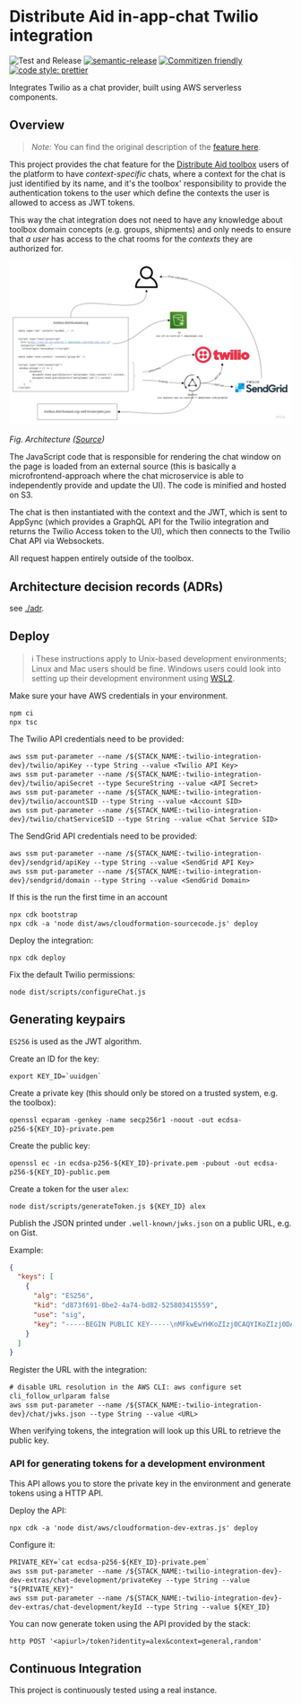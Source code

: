 # Distribute Aid in-app-chat Twilio integration

![Test and Release](https://github.com/distributeaid/twilio-integration/workflows/Test%20and%20Release/badge.svg)
[![semantic-release](https://img.shields.io/badge/%20%20%F0%9F%93%A6%F0%9F%9A%80-semantic--release-e10079.svg)](https://github.com/semantic-release/semantic-release)
[![Commitizen friendly](https://img.shields.io/badge/commitizen-friendly-brightgreen.svg)](http://commitizen.github.io/cz-cli/)
[![code style: prettier](https://img.shields.io/badge/code_style-prettier-ff69b4.svg?style=flat-square)](https://github.com/prettier/prettier)

Integrates Twilio as a chat provider, built using AWS serverless components.

## Overview

> _Note:_ You can find the original description of the
> [feature here](https://gitlab.com/distribute-aid/toolbox/-/issues/95).

This project provides the chat feature for the
[Distribute Aid toolbox](https://gitlab.com/distribute-aid/toolbox) users of the
platform to have _context-specific_ chats, where a context for the chat is just
identified by its name, and it's the toolbox' responsibility to provide the
authentication tokens to the user which define the contexts the user is allowed
to access as JWT tokens.

This way the chat integration does not need to have any knowledge about toolbox
domain concepts (e.g. groups, shipments) and only needs to ensure that _a user_
has access to the chat rooms for the _contexts_ they are authorized for.

![Architecture](./docs/architecture.jpg)

_Fig. Architecture ([Source](https://miro.com/app/board/o9J_kvzYUeA=/))_

The JavaScript code that is responsible for rendering the chat window on the
page is loaded from an external source (this is basically a
microfrontend-approach where the chat microservice is able to independently
provide and update the UI). The code is minified and hosted on S3.

The chat is then instantiated with the context and the JWT, which is sent to
AppSync (which provides a GraphQL API for the Twilio integration and returns the
Twilio Access token to the UI), which then connects to the Twilio Chat API via
Websockets.

All request happen entirely outside of the toolbox.

## Architecture decision records (ADRs)

see [./adr](./adr).

## Deploy

> ℹ️ These instructions apply to Unix-based development environments; Linux and
> Mac users should be fine. Windows users could look into setting up their
> development environment using
> [WSL2](https://docs.microsoft.com/en-us/windows/wsl/wsl2-index).

Make sure your have AWS credentials in your environment.

    npm ci
    npx tsc

The Twilio API credentials need to be provided:

    aws ssm put-parameter --name /${STACK_NAME:-twilio-integration-dev}/twilio/apiKey --type String --value <Twilio API Key>
    aws ssm put-parameter --name /${STACK_NAME:-twilio-integration-dev}/twilio/apiSecret --type SecureString --value <API Secret>
    aws ssm put-parameter --name /${STACK_NAME:-twilio-integration-dev}/twilio/accountSID --type String --value <Account SID>
    aws ssm put-parameter --name /${STACK_NAME:-twilio-integration-dev}/twilio/chatServiceSID --type String --value <Chat Service SID>

The SendGrid API credentials need to be provided:

    aws ssm put-parameter --name /${STACK_NAME:-twilio-integration-dev}/sendgrid/apiKey --type String --value <SendGrid API Key>
    aws ssm put-parameter --name /${STACK_NAME:-twilio-integration-dev}/sendgrid/domain --type String --value <SendGrid Domain>

If this is the run the first time in an account

    npx cdk bootstrap
    npx cdk -a 'node dist/aws/cloudformation-sourcecode.js' deploy

Deploy the integration:

    npx cdk deploy

Fix the default Twilio permissions:

    node dist/scripts/configureChat.js

## Generating keypairs

`ES256` is used as the JWT algorithm.

Create an ID for the key:

    export KEY_ID=`uuidgen`

Create a private key (this should only be stored on a trusted system, e.g. the
toolbox):

    openssl ecparam -genkey -name secp256r1 -noout -out ecdsa-p256-${KEY_ID}-private.pem

Create the public key:

    openssl ec -in ecdsa-p256-${KEY_ID}-private.pem -pubout -out ecdsa-p256-${KEY_ID}-public.pem

Create a token for the user `alex`:

    node dist/scripts/generateToken.js ${KEY_ID} alex

Publish the JSON printed under `.well-known/jwks.json` on a public URL, e.g. on
Gist.

Example:

```json
{
  "keys": [
    {
      "alg": "ES256",
      "kid": "d873f691-0be2-4a74-bd82-525803415559",
      "use": "sig",
      "key": "-----BEGIN PUBLIC KEY-----\nMFkwEwYHKoZIzj0CAQYIKoZIzj0DAQcDQgAEmpypazVR+GyYrFydspSI4tGkEp8M\nayNA41JFHjf17CrVB9GS2NUluTDsElRn3woOFD4qqNguWiuFkbwm7Keepw==\n-----END PUBLIC KEY-----"
    }
  ]
}
```

Register the URL with the integration:

    # disable URL resolution in the AWS CLI: aws configure set cli_follow_urlparam false
    aws ssm put-parameter --name /${STACK_NAME:-twilio-integration-dev}/chat/jwks.json --type String --value <URL>

When verifying tokens, the integration will look up this URL to retrieve the
public key.

### API for generating tokens for a development environment

This API allows you to store the private key in the environment and generate
tokens using a HTTP API.

Deploy the API:

    npx cdk -a 'node dist/aws/cloudformation-dev-extras.js' deploy

Configure it:

    PRIVATE_KEY=`cat ecdsa-p256-${KEY_ID}-private.pem`
    aws ssm put-parameter --name /${STACK_NAME:-twilio-integration-dev}-dev-extras/chat-development/privateKey --type String --value "${PRIVATE_KEY}"
    aws ssm put-parameter --name /${STACK_NAME:-twilio-integration-dev}-dev-extras/chat-development/keyId --type String --value ${KEY_ID}

You can now generate token using the API provided by the stack:

    http POST '<apiurl>/token?identity=alex&context=general,random'

## Continuous Integration

This project is continuously tested using a real instance.
